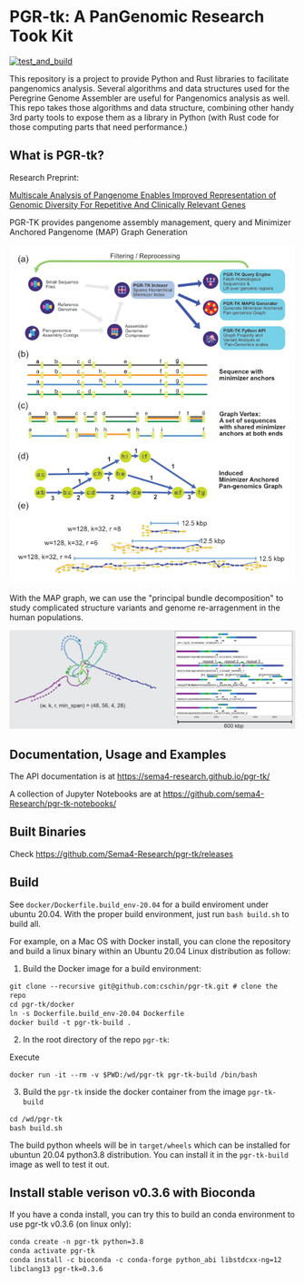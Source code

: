 # PGR-tk: A PanGenomic Research Took Kit

[![test_and_build](https://github.com/Sema4-Research/pgr-tk/actions/workflows/test_and_build.yml/badge.svg)](https://github.com/cschin/Sema4-Research/actions/workflows/test_and_build.yml)

This repository is a project to provide Python and Rust libraries to facilitate pangenomics analysis. Several algorithms and data structures used for the Peregrine Genome Assembler are useful for Pangenomics analysis as well. This repo takes those algorithms and data structure, combining other handy 3rd party tools to expose them as a library in Python (with Rust code for those computing parts that need performance.) 

## What is PGR-tk?

Research Preprint: 

[Multiscale Analysis of Pangenome Enables Improved Representation of Genomic Diversity For Repetitive And Clinically Relevant Genes](https://www.biorxiv.org/content/10.1101/2022.08.05.502980v2)

PGR-TK provides pangenome assembly management, query and Minimizer Anchored Pangenome (MAP) Graph Generation

![Pangenome Data Management and Minimizer Anchored Pangenome Graph Generation](/images/PGR_TK_Sketch_MAPG_construction.png)

With the MAP graph, we can use the "principal bundle decomposition" to study complicated structure variants and genome re-arragenment in the human populations.

![AMY1A Example](/images/AMY1A_example.png)


## Documentation, Usage and Examples

The API documentation is at https://sema4-research.github.io/pgr-tk/

A collection of Jupyter Notebooks are at https://github.com/sema4-Research/pgr-tk-notebooks/

## Built Binaries

Check https://github.com/Sema4-Research/pgr-tk/releases


## Build

See `docker/Dockerfile.build_env-20.04` for a build enviroment under ubuntu 20.04.
With the proper build environment, just run `bash build.sh` to build all.

For example, on a Mac OS with Docker install, you can clone the repository and build a linux binary
within an Ubuntu 20.04 Linux distribution as follow:

1. Build the Docker image for a build environment:

```
git clone --recursive git@github.com:cschin/pgr-tk.git # clone the repo
cd pgr-tk/docker
ln -s Dockerfile.build_env-20.04 Dockerfile
docker build -t pgr-tk-build .
```

2. In the root directory of the repo `pgr-tk`:

Execute 
```
docker run -it --rm -v $PWD:/wd/pgr-tk pgr-tk-build /bin/bash 
```

3. Build the `pgr-tk` inside the docker container from the image `pgr-tk-build`

```
cd /wd/pgr-tk
bash build.sh
```

The build python wheels will be in `target/wheels` which can be installed for ubuntun 20.04 python3.8 distribution. You can install it in the `pgr-tk-build` image as well to test it out.

## Install stable verison v0.3.6 with Bioconda

If you have a conda install, you can try this to build an conda environment to use pgr-tk v0.3.6 (on linux only):

```
conda create -n pgr-tk python=3.8
conda activate pgr-tk
conda install -c bioconda -c conda-forge python_abi libstdcxx-ng=12 libclang13 pgr-tk=0.3.6
```

